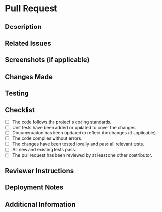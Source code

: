 # Pull Request

## Description

## Related Issues

## Screenshots (if applicable)

## Changes Made

## Testing

## Checklist
- [ ] The code follows the project's coding standards.
- [ ] Unit tests have been added or updated to cover the changes.
- [ ] Documentation has been updated to reflect the changes (if applicable).
- [ ] The code compiles without errors.
- [ ] The changes have been tested locally and pass all relevant tests.
- [ ] All new and existing tests pass.
- [ ] The pull request has been reviewed by at least one other contributor.

## Reviewer Instructions

## Deployment Notes

## Additional Information
